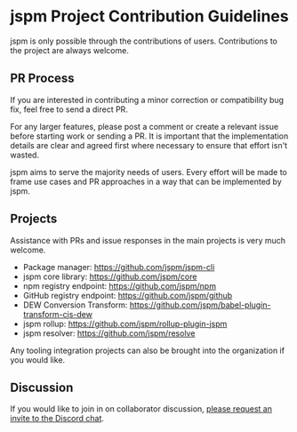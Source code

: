 # jspm Project Contribution Guidelines

jspm is only possible through the contributions of users. Contributions to the project are always welcome.

## PR Process

If you are interested in contributing a minor correction or compatibility bug fix, feel free to send a direct PR.

For any larger features, please post a comment or create a relevant issue before starting work or sending a PR. It is important that the implementation details are clear and agreed first where necessary to ensure that effort isn't wasted.

jspm aims to serve the majority needs of users. Every effort will be made to frame use cases and PR approaches in a way that can be implemented by jspm.

## Projects

Assistance with PRs and issue responses in the main projects is very much welcome.

* Package manager: https://github.com/jspm/jspm-cli
* jspm core library: https://github.com/jspm/core
* npm registry endpoint: https://github.com/jspm/npm
* GitHub registry endpoint: https://github.com/jspm/github
* DEW Conversion Transform: https://github.com/jspm/babel-plugin-transform-cjs-dew
* jspm rollup: https://github.com/jspm/rollup-plugin-jspm
* jspm resolver: https://github.com/jspm/resolve

Any tooling integration projects can also be brought into the organization if you would like.

## Discussion

If you would like to join in on collaborator discussion, [please request an invite to the Discord chat](https://docs.google.com/forms/d/e/1FAIpQLSedPCQXOAMQPUQJDs3TfhweeEeNFjDSvL-rGuIzJEy40Ffeow/viewform).
